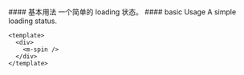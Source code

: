 <cn>
#### 基本用法
一个简单的 loading 状态。
</cn>

<us>
#### basic Usage
A simple loading status.
</us>

```vue
<template>
  <div>
    <m-spin />
  </div>
</template>
```
